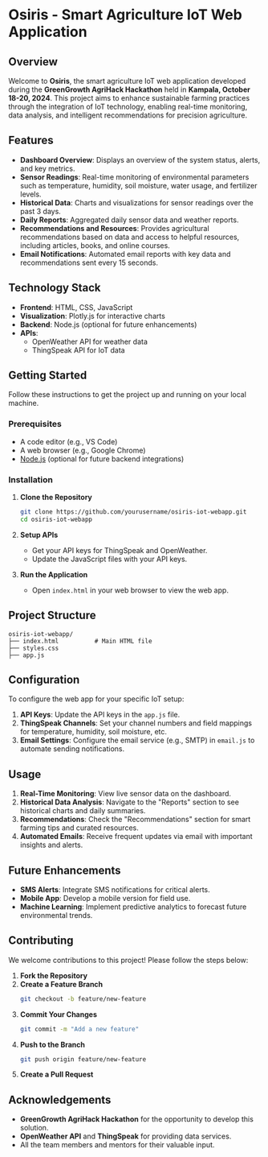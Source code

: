 # Osiris - Smart Agriculture IoT Web Application

## Overview
Welcome to **Osiris**, the smart agriculture IoT web application developed during the **GreenGrowth AgriHack Hackathon** held in **Kampala, October 18-20, 2024**. This project aims to enhance sustainable farming practices through the integration of IoT technology, enabling real-time monitoring, data analysis, and intelligent recommendations for precision agriculture.

## Features
- **Dashboard Overview**: Displays an overview of the system status, alerts, and key metrics.
- **Sensor Readings**: Real-time monitoring of environmental parameters such as temperature, humidity, soil moisture, water usage, and fertilizer levels.
- **Historical Data**: Charts and visualizations for sensor readings over the past 3 days.
- **Daily Reports**: Aggregated daily sensor data and weather reports.
- **Recommendations and Resources**: Provides agricultural recommendations based on data and access to helpful resources, including articles, books, and online courses.
- **Email Notifications**: Automated email reports with key data and recommendations sent every 15 seconds.

## Technology Stack
- **Frontend**: HTML, CSS, JavaScript
- **Visualization**: Plotly.js for interactive charts
- **Backend**: Node.js (optional for future enhancements)
- **APIs**:
  - OpenWeather API for weather data
  - ThingSpeak API for IoT data

## Getting Started
Follow these instructions to get the project up and running on your local machine.

### Prerequisites
- A code editor (e.g., VS Code)
- A web browser (e.g., Google Chrome)
- [Node.js](https://nodejs.org/) (optional for future backend integrations)

### Installation
1. **Clone the Repository**
   ```bash
   git clone https://github.com/yourusername/osiris-iot-webapp.git
   cd osiris-iot-webapp


2. **Setup APIs**
   - Get your API keys for ThingSpeak and OpenWeather.
   - Update the JavaScript files with your API keys.

3. **Run the Application**
   - Open `index.html` in your web browser to view the web app.

## Project Structure
```
osiris-iot-webapp/
├── index.html          # Main HTML file
├── styles.css
├── app.js

```

## Configuration
To configure the web app for your specific IoT setup:
1. **API Keys**: Update the API keys in the `app.js` file.
2. **ThingSpeak Channels**: Set your channel numbers and field mappings for temperature, humidity, soil moisture, etc.
3. **Email Settings**: Configure the email service (e.g., SMTP) in `email.js` to automate sending notifications.

## Usage
1. **Real-Time Monitoring**: View live sensor data on the dashboard.
2. **Historical Data Analysis**: Navigate to the "Reports" section to see historical charts and daily summaries.
3. **Recommendations**: Check the "Recommendations" section for smart farming tips and curated resources.
4. **Automated Emails**: Receive frequent updates via email with important insights and alerts.

## Future Enhancements
- **SMS Alerts**: Integrate SMS notifications for critical alerts.
- **Mobile App**: Develop a mobile version for field use.
- **Machine Learning**: Implement predictive analytics to forecast future environmental trends.

## Contributing
We welcome contributions to this project! Please follow the steps below:
1. **Fork the Repository**
2. **Create a Feature Branch**
   ```bash
   git checkout -b feature/new-feature
   ```
3. **Commit Your Changes**
   ```bash
   git commit -m "Add a new feature"
   ```
4. **Push to the Branch**
   ```bash
   git push origin feature/new-feature
   ```
5. **Create a Pull Request**

## Acknowledgements
- **GreenGrowth AgriHack Hackathon** for the opportunity to develop this solution.
- **OpenWeather API** and **ThingSpeak** for providing data services.
- All the team members and mentors for their valuable input.


